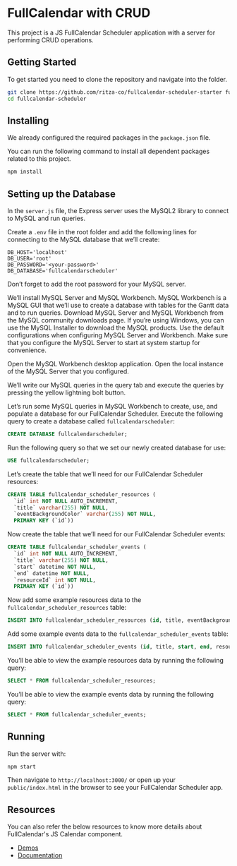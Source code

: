 # FullCalendar with CRUD

This project is a JS FullCalendar Scheduler application with a server for performing CRUD operations.

## Getting Started

To get started you need to clone the repository and navigate into the folder.

```sh
git clone https://github.com/ritza-co/fullcalendar-scheduler-starter fullcalendar-scheduler
cd fullcalendar-scheduler
```

## Installing

We already configured the required packages in the `package.json` file.

You can run the following command to install all dependent packages related to this project.

```sh
npm install
```

## Setting up the Database

In the `server.js` file, the Express server uses the MySQL2 library to connect to MySQL and run queries.

Create a `.env` file in the root folder and add the following lines for connecting to the MySQL database that we’ll create:

```
DB_HOST='localhost'
DB_USER='root'
DB_PASSWORD='<your-password>'
DB_DATABASE='fullcalendarscheduler'
```

Don’t forget to add the root password for your MySQL server.

We’ll install MySQL Server and MySQL Workbench. MySQL Workbench is a MySQL GUI that we’ll use to create a database with tables for the Gantt data and to run queries. Download MySQL Server and MySQL Workbench from the MySQL community downloads page. If you’re using Windows, you can use the MySQL Installer to download the MySQL products. Use the default configurations when configuring MySQL Server and Workbench. Make sure that you configure the MySQL Server to start at system startup for convenience.

Open the MySQL Workbench desktop application. Open the local instance of the MySQL Server that you configured.

We’ll write our MySQL queries in the query tab and execute the queries by pressing the yellow lightning bolt button.

Let’s run some MySQL queries in MySQL Workbench to create, use, and populate a database for our FullCalendar Scheduler. Execute the following query to create a database called `fullcalendarscheduler`:

```sql
CREATE DATABASE fullcalendarscheduler;
```

Run the following query so that we set our newly created database for use:

```sql
USE fullcalendarscheduler;
```

Let’s create the table that we’ll need for our FullCalendar Scheduler resources:

```sql
CREATE TABLE fullcalendar_scheduler_resources (
  `id` int NOT NULL AUTO_INCREMENT,
  `title` varchar(255) NOT NULL,
  `eventBackgroundColor` varchar(255) NOT NULL,
  PRIMARY KEY (`id`))
```

Now create the table that we’ll need for our FullCalendar Scheduler events:

```sql
CREATE TABLE fullcalendar_scheduler_events (
  `id` int NOT NULL AUTO_INCREMENT,
  `title` varchar(255) NOT NULL,
  `start` datetime NOT NULL,
  `end` datetime NOT NULL,
  `resourceId` int NOT NULL,
  PRIMARY KEY (`id`))
```

Now add some example resources data to the `fullcalendar_scheduler_resources` table:

```sql
INSERT INTO fullcalendar_scheduler_resources (id, title, eventBackgroundColor) VALUES (1, 'Peter', '#3183fe'), (2, 'Lisa', '#0076f8'), (3, 'Jennifer', '#9e25c3'), (4, 'Veronica', '#2055a5'), (5, 'James', '#1fba5e'), (6, 'Walter', '#fab007');
```

Add some example events data to the `fullcalendar_scheduler_events` table:

```sql
INSERT INTO fullcalendar_scheduler_events (id, title, start, end, resourceId) VALUES (1,  'Meeting', '2023-12-04T08:00:00', '2023-12-04T11:00:00', 1), (2, 'Interview intern', '2023-12-04T13:00:00', '2023-12-04T14:00:00', 3), (3, 'Write up report', '2023-12-03T08:00:00', '2023-12-04T17:00:00', 4), (4, 'Presentation', '2023-12-04T14:00:00', '2023-12-04T16:00:00', 1), (5, 'Conference call', '2023-12-04T13:00:00', '2023-12-04T15:30:00', 6);
```

You’ll be able to view the example resources data by running the following query:

```sql
SELECT * FROM fullcalendar_scheduler_resources;
```

You’ll be able to view the example events data by running the following query:

```sql
SELECT * FROM fullcalendar_scheduler_events;
```

## Running

Run the server with:

```sh
npm start
```

Then navigate to `http://localhost:3000/` or open up your `public/index.html` in the browser to see your FullCalendar Scheduler app.

## Resources

You can also refer the below resources to know more details about FullCalendar's JS Calendar component.

- [Demos](https://fullcalendar.io/demos)
- [Documentation](https://fullcalendar.io/docs)
